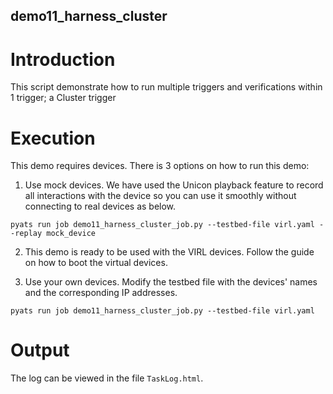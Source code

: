 ## demo11_harness_cluster

# Introduction

This script demonstrate how to run multiple triggers and verifications within 1
trigger; a Cluster trigger

# Execution

This demo requires devices. There is 3 options on how to run this demo:

1) Use mock devices. We have used the Unicon playback feature to record all
   interactions with the device so you can use it smoothly without connecting
   to real devices as below.

```
pyats run job demo11_harness_cluster_job.py --testbed-file virl.yaml --replay mock_device
```

2) This demo is ready to be used with the VIRL devices. Follow the guide
   <here> on how to boot the virtual devices.

3) Use your own devices. Modify the testbed file with the devices'
   names and the corresponding IP addresses.

```
pyats run job demo11_harness_cluster_job.py --testbed-file virl.yaml
```

# Output

The log can be viewed in the file `TaskLog.html`.

